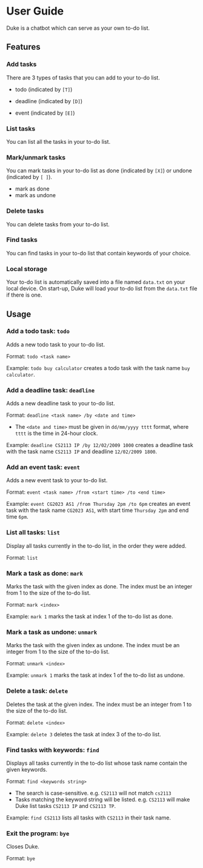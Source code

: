 # User Guide
Duke is a chatbot which can serve as your own to-do list.

## Features
### Add tasks
There are 3 types of tasks that you can add to your to-do list.

- todo (indicated by `[T]`)

- deadline (indicated by `[D]`)

- event (indicated by `[E]`)

### List tasks
You can list all the tasks in your to-do list.

### Mark/unmark tasks
You can mark tasks in your to-do list as done (indicated by `[X]`) or undone (indicated by `[ ]`).

- mark as done
- mark as undone

### Delete tasks
You can delete tasks from your to-do list.

### Find tasks
You can find tasks in your to-do list that contain keywords of your choice.

### Local storage
Your to-do list is automatically saved into a file named `data.txt` on your local device. On start-up, Duke will load
your to-do list from the `data.txt` file if there is one.


## Usage
### Add a todo task: `todo`
Adds a new todo task to your to-do list.

Format: `todo <task name>`

Example: `todo buy calculator` creates a todo task with the task name `buy calculator`.

### Add a deadline task: `deadline`
Adds a new deadline task to your to-do list.

Format: `deadline <task name> /by <date and time>`

- The `<date and time>` must be given in `dd/mm/yyyy tttt` format, where `tttt` is the time in 24-hour clock.

Example: `deadline CS2113 IP /by 12/02/2009 1000` creates a deadline task with the task name `CS2113 IP` and deadline
`12/02/2009 1800`.


### Add an event task: `event`
Adds a new event task to your to-do list.

Format: `event <task name> /from <start time> /to <end time>`

Example: `event CG2023 AS1 /from Thursday 2pm /to 6pm` creates an event task with the task name `CG2023 AS1`, with
start time `Thursday 2pm` and end time `6pm`.

### List all tasks: `list`
Display all tasks currently in the to-do list, in the order they were added.

Format: `list`


### Mark a task as done: `mark`
Marks the task with the given index as done. The index must be an integer from 1 to the size of the to-do list.

Format: `mark <index>`

Example: `mark 1` marks the task at index 1 of the to-do list as done.

### Mark a task as undone: `unmark`

Marks the task with the given index as undone. The index must be an integer from 1 to the size of the to-do list.

Format: `unmark <index>`

Example: `unmark 1` marks the task at index 1 of the to-do list as undone.

### Delete a task: `delete`
Deletes the task at the given index. The index must be an integer from 1 to the size of the to-do list.

Format: `delete <index>`

Example: `delete 3` deletes the task at index 3 of the to-do list.

### Find tasks with keywords: `find`
Displays all tasks currently in the to-do list whose task name contain the given keywords.

Format: `find <keywords string>`
- The search is case-sensitive. e.g. `CS2113` will not match `cs2113`
- Tasks matching the keyword string will be listed. e.g. `CS2113` will make Duke list tasks `CS2113 IP` and `CS2113 TP`.

Example: `find CS2113` lists all tasks with `CS2113` in their task name.


### Exit the program: `bye`
Closes Duke.

Format: `bye`